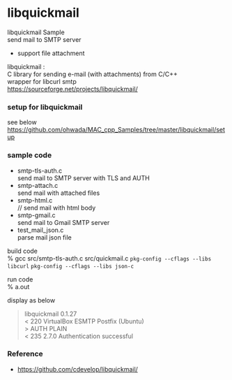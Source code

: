 libquickmail
===============

libquickmail Sample <br/>
send mail to SMTP server <br/>
- support file attachment <br/>


libquickmail : <br/>
C library for sending e-mail (with attachments) from C/C++ <br/>
wrapper for libcurl smtp <br/>
https://sourceforge.net/projects/libquickmail/ <br/>


### setup for libquickmail 
see below <br/>
https://github.com/ohwada/MAC_cpp_Samples/tree/master/libquickmail/setup <br/>


### sample code
- smtp-tls-auth.c <br/>
send mail to SMTP server with TLS and AUTH <br/>
- smtp-attach.c <br/>
send mail with attached files <br/>
- smtp-html.c <br/>
// send mail with html body <br/>
- smtp-gmail.c <br/>
send mail to Gmail SMTP server <br/>
- test_mail_json.c <br/>
 parse mail json file <br/>


build code <br/>
% gcc src/smtp-tls-auth.c src/quickmail.c `pkg-config --cflags --libs libcurl` `pkg-config --cflags --libs json-c` <br/>  

run code <br/>
% a.out

display as below <br/>
> libquickmail 0.1.27 <br/>
> < 220 VirtualBox ESMTP Postfix (Ubuntu) <br/>
> \> AUTH PLAIN <br/>
> < 235 2.7.0 Authentication successful <br/>


### Reference <br/>
- https://github.com/cdevelop/libquickmail/

